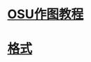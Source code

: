 # [OSU作图教程](https://github.com/popner/OSU-Mapping/wiki)

# [格式](https://github.com/guodongxiaren/README/blob/master/README.md)
